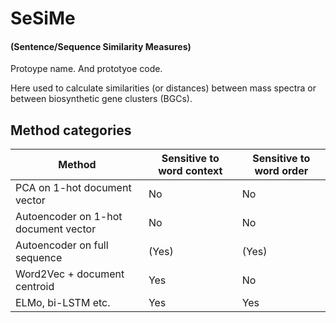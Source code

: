 # SeSiMe
#### (Sentence/Sequence Similarity Measures)

Protoype name. And prototyoe code.

Here used to calculate similarities (or distances) between mass spectra or between biosynthetic gene clusters (BGCs).


## Method categories

| Method        | Sensitive to word context | Sensitive to word order |
| ------------- | ------------- |------------- |
| PCA on 1-hot document vector | No | No |
| Autoencoder on 1-hot document vector | No | No |
| Autoencoder on full sequence | (Yes) | (Yes) |
| Word2Vec + document centroid | Yes | No |
| ELMo, bi-LSTM etc. | Yes | Yes |

